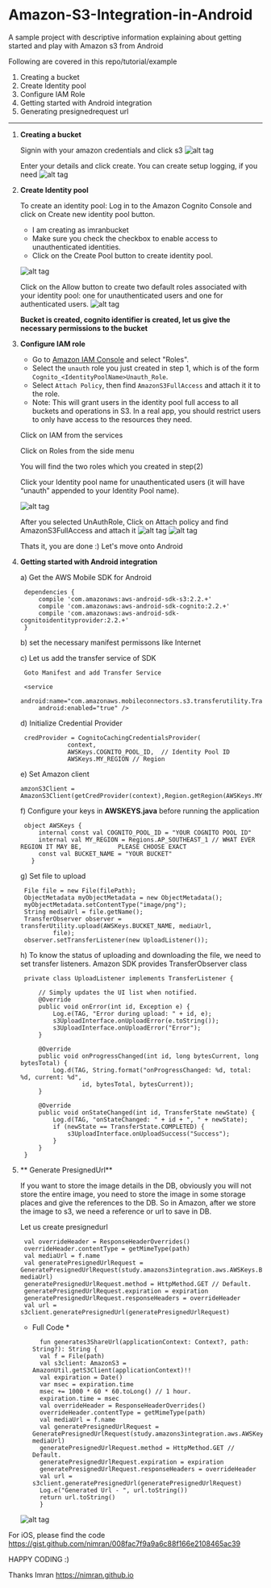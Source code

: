 # Amazon-S3-Integration-in-Android
A sample project with descriptive information explaining about getting started and play with Amazon s3 from Android


Following are covered in this repo/tutorial/example
1) Creating a bucket
2) Create Identity pool
3) Configure IAM Role
4) Getting started with Android integration
5) Generating presignedrequest url


--------------------------------
1) **Creating a bucket**

    Signin with your amazon credentials and click s3
    ![alt tag](https://raw.githubusercontent.com/nimran/Amazon-S3-Integration-in-Android/master/images/create%20bucket.png)

    Enter your details and click create. You can create setup logging, if you need
    ![alt tag](https://raw.githubusercontent.com/nimran/Amazon-S3-Integration-in-Android/master/images/enter%20bucket%20details.png)

2) **Create Identity pool**

    To create an identity pool:
    Log in to the Amazon Cognito Console and click on Create new identity pool button.

    - I am creating as imranbucket
    - Make sure you check the checkbox to enable access to unauthenticated identities.
    - Click on the Create Pool button to create identity pool.


    ![alt tag](https://raw.githubusercontent.com/nimran/Amazon-S3-Integration-in-Android/master/images/create_identity_pool-1.png)


    Click on the Allow button to create two default roles associated with your identity pool: one for unauthenticated users and one for authenticated users.
    ![alt tag](https://raw.githubusercontent.com/nimran/Amazon-S3-Integration-in-Android/master/images/create_identity_pool-2.png)


    **Bucket is created, cognito identifier is created, let us give the necessary permissions to the bucket**


3) **Configure IAM role**

   * Go to [Amazon IAM Console](https://console.aws.amazon.com/iam/home) and select "Roles".
   * Select the `unauth` role you just created in step 1, which is of the form `Cognito_<IdentityPoolName>Unauth_Role`.
   * Select `Attach Policy`, then find `AmazonS3FullAccess` and attach it it to the role.
   * Note:  This will grant users in the identity pool full access to all buckets and operations in S3.  In a real app, you should restrict users to only have          access to the resources they need.
   
    Click on IAM from the services

    Click on Roles from the side menu

    You will find the two roles which you created in step(2)

    Click your Identity pool name for unauthenticated users (it will have “unauth” appended to your Identity Pool name).

    ![alt tag](https://raw.githubusercontent.com/nimran/Amazon-S3-Integration-in-Android/master/images/iam-1.png)


    After you selected UnAuthRole, Click on Attach policy and find AmazonS3FullAccess and attach it
    ![alt tag](https://raw.githubusercontent.com/nimran/Amazon-S3-Integration-in-Android/master/images/IAM_Management_Console-2.png)
    ![alt tag](https://raw.githubusercontent.com/nimran/Amazon-S3-Integration-in-Android/master/images/IAM_Management_Console-3.png)

   

    Thats it, you are done :) Let's move onto Android


4) **Getting started with Android integration**

    a) Get the AWS Mobile SDK for Android
    	
        dependencies {
        	compile 'com.amazonaws:aws-android-sdk-s3:2.2.+'
            compile 'com.amazonaws:aws-android-sdk-cognito:2.2.+'
            compile 'com.amazonaws:aws-android-sdk-cognitoidentityprovider:2.2.+'
    	}

    b) set the necessary manifest permissons like Internet

    c) Let us add the transfer service of SDK

        Goto Manifest and add Transfer Service

        <service
            android:name="com.amazonaws.mobileconnectors.s3.transferutility.TransferService"
            android:enabled="true" />


     d) Initialize Credential Provider

        credProvider = CognitoCachingCredentialsProvider(
                    context,
                    AWSKeys.COGNITO_POOL_ID,  // Identity Pool ID
                    AWSKeys.MY_REGION // Region

     e) Set Amazon client

       amzonS3Client = AmazonS3Client(getCredProvider(context),Region.getRegion(AWSKeys.MY_REGION))
          


     f) Configure your keys in **AWSKEYS.java** before running the application
     	
        object AWSKeys {
            internal const val COGNITO_POOL_ID = "YOUR COGNITO POOL ID"
            internal val MY_REGION = Regions.AP_SOUTHEAST_1 // WHAT EVER REGION IT MAY BE, 			PLEASE CHOOSE EXACT
            const val BUCKET_NAME = "YOUR BUCKET"
          }
        
     g) Set file to upload

        File file = new File(filePath);
        ObjectMetadata myObjectMetadata = new ObjectMetadata();
        myObjectMetadata.setContentType("image/png");
        String mediaUrl = file.getName();
        TransferObserver observer = transferUtility.upload(AWSKeys.BUCKET_NAME, mediaUrl,
                file);
        observer.setTransferListener(new UploadListener());

     h) To know the status of uploading and downloading the file, we need to set transfer listeners. Amazon SDK provides TransferObserver class

        private class UploadListener implements TransferListener {

            // Simply updates the UI list when notified.
            @Override
            public void onError(int id, Exception e) {
                Log.e(TAG, "Error during upload: " + id, e);
                s3UploadInterface.onUploadError(e.toString());
                s3UploadInterface.onUploadError("Error");
            }

            @Override
            public void onProgressChanged(int id, long bytesCurrent, long bytesTotal) {
                Log.d(TAG, String.format("onProgressChanged: %d, total: %d, current: %d",
                        id, bytesTotal, bytesCurrent));
            }

            @Override
            public void onStateChanged(int id, TransferState newState) {
                Log.d(TAG, "onStateChanged: " + id + ", " + newState);
                if (newState == TransferState.COMPLETED) {
                    s3UploadInterface.onUploadSuccess("Success");
                }
            }
        }


5) ** Generate PresignedUrl**

    If you want to store the image details in the DB, obviously you will not store the entire image, you need to store the image in some storage places and give the references
    to the DB. So in Amazon, after we store the image to s3, we need a reference or url to save in DB.

    Let us create presignedurl

        val overrideHeader = ResponseHeaderOverrides()
        overrideHeader.contentType = getMimeType(path)
        val mediaUrl = f.name
        val generatePresignedUrlRequest = GeneratePresignedUrlRequest(study.amazons3integration.aws.AWSKeys.BUCKET_NAME, mediaUrl)
        generatePresignedUrlRequest.method = HttpMethod.GET // Default.
        generatePresignedUrlRequest.expiration = expiration
        generatePresignedUrlRequest.responseHeaders = overrideHeader
        val url = s3client.generatePresignedUrl(generatePresignedUrlRequest)

    * Full Code *
    
            fun generates3ShareUrl(applicationContext: Context?, path: String?): String {
            val f = File(path)
            val s3client: AmazonS3 = AmazonUtil.getS3Client(applicationContext)!!
            val expiration = Date()
            var msec = expiration.time
            msec += 1000 * 60 * 60.toLong() // 1 hour.
            expiration.time = msec
            val overrideHeader = ResponseHeaderOverrides()
            overrideHeader.contentType = getMimeType(path)
            val mediaUrl = f.name
            val generatePresignedUrlRequest = GeneratePresignedUrlRequest(study.amazons3integration.aws.AWSKeys.BUCKET_NAME, mediaUrl)
            generatePresignedUrlRequest.method = HttpMethod.GET // Default.
            generatePresignedUrlRequest.expiration = expiration
            generatePresignedUrlRequest.responseHeaders = overrideHeader
            val url = s3client.generatePresignedUrl(generatePresignedUrlRequest)
            Log.e("Generated Url - ", url.toString())
            return url.toString()
            }

    ![alt tag](https://raw.githubusercontent.com/nimran/Amazon-S3-Integration-in-Android/master/images/android-log.png)







For iOS, please find the code https://gist.github.com/nimran/008fac7f9a9a6c88f166e2108465ac39


HAPPY CODING :)


Thanks
Imran
https://nimran.github.io
